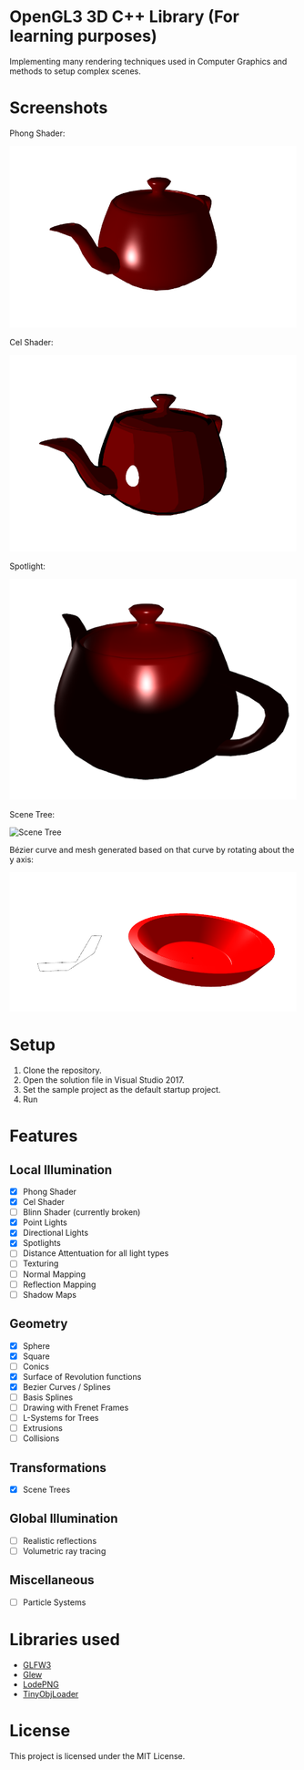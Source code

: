 # OpenGL3 3D C++ Library (For learning purposes)
Implementing many rendering techniques used in Computer Graphics and methods to setup complex scenes.

# Screenshots

Phong Shader:

![Phong Shader](screenshots/phong-shader.png)

Cel Shader:

![Cel Shader](screenshots/cel-shader.png)

Spotlight:

![Spotlight](screenshots/spotlight.png)

Scene Tree:

![Scene Tree](screenshots/scene_tree.gif)

Bézier curve and mesh generated based on that curve by rotating about the y axis:

![Bezier Curve](screenshots/bezier.png)

# Setup
1. Clone the repository.
2. Open the solution file in Visual Studio 2017.
3. Set the sample project as the default startup project.
4. Run

# Features
## Local Illumination
- [x] Phong Shader
- [x] Cel Shader
- [ ] Blinn Shader (currently broken)
- [x] Point Lights
- [x] Directional Lights
- [x] Spotlights
- [ ] Distance Attentuation for all light types
- [ ] Texturing
- [ ] Normal Mapping
- [ ] Reflection Mapping
- [ ] Shadow Maps

## Geometry
- [x] Sphere
- [x] Square
- [ ] Conics
- [x] Surface of Revolution functions
- [x] Bezier Curves / Splines
- [ ] Basis Splines
- [ ] Drawing with Frenet Frames
- [ ] L-Systems for Trees
- [ ] Extrusions
- [ ] Collisions

## Transformations
- [x] Scene Trees

## Global Illumination
- [ ] Realistic reflections
- [ ] Volumetric ray tracing

## Miscellaneous
- [ ] Particle Systems

# Libraries used
- [GLFW3](https://www.glfw.org/)
- [Glew](http://glew.sourceforge.net/)
- [LodePNG](https://lodev.org/lodepng/)
- [TinyObjLoader](https://github.com/syoyo/tinyobjloader)

# License
This project is licensed under the MIT License.
